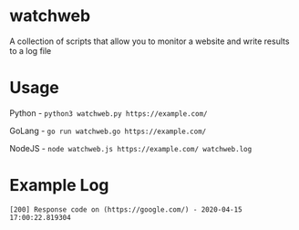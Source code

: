 # watchweb
A collection of scripts that allow you to monitor a website and write results to a log file

# Usage
Python - `python3 watchweb.py https://example.com/`

GoLang - `go run watchweb.go https://example.com/`

NodeJS - `node watchweb.js https://example.com/ watchweb.log`


# Example Log
`[200] Response code on (https://google.com/) - 2020-04-15 17:00:22.819304`

